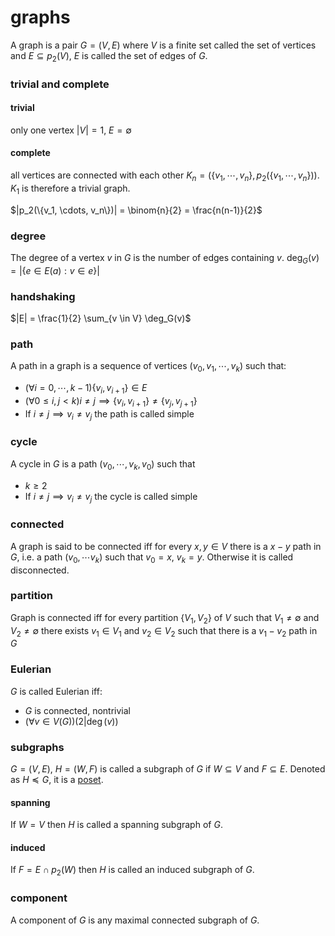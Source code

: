 # graphs

A graph is a pair $G = (V, E)$ where $V$ is a finite set called the set of vertices and $E \subseteq p_2(V)$, $E$ is called the set of edges of $G$.

### trivial and complete

#### trivial

only one vertex $|V| = 1$, $E = \emptyset$

#### complete

all vertices are connected with each other $K_n = (\{v_1, \cdots, v_n\}, p_2(\{v_1, \cdots, v_n\}))$. $K_1$ is therefore a trivial graph.

$|p_2(\{v_1, \cdots, v_n\})| = \binom{n}{2} = \frac{n(n-1)}{2}$

### degree

The degree of a vertex $v$ in $G$ is the number of edges containing $v$. $\deg_G(v) = |\{e \in E(a): v \in e\}|$

### handshaking

$|E| = \frac{1}{2} \sum_{v \in V} \deg_G(v)$

### path

A path in a graph is a sequence of vertices $(v_0, v_1, \cdots, v_k)$ such that:

- $(\forall i = 0, \cdots, k-1)\{v_i, v_{i+1}\} \in E$
- $(\forall 0 \le i, j \lt k) i \ne j \implies \{v_i, v_{i+1}\} \ne \{v_j, v_{j+1}\}$
- If $i \ne j \implies v_i \ne v_j$ the path is called simple

### cycle

A cycle in $G$ is a path $(v_0, \cdots, v_k, v_0)$ such that

- $k \ge 2$
- If $i \ne j \implies v_i \ne v_j$ the cycle is called simple

### connected

A graph is said to be connected iff for every $x, y \in V$ there is a $x-y$ path in $G$, i.e. a path $(v_0, \cdots v_k)$ such that $v_0 = x$, $v_k = y$. Otherwise it is called disconnected.

### partition

Graph is connected iff for every partition $\{V_1, V_2\}$ of $V$ such that $V_1 \ne \emptyset$ and $V_2 \ne \emptyset$ there exists $v_1 \in V_1$ and $v_2 \in V_2$ such that there is a $v_1 - v_2$ path in $G$

### Eulerian

$G$ is called Eulerian iff:

- $G$ is connected, nontrivial
- $(\forall v \in V(G))(2 | \deg(v))$

### subgraphs

$G = (V, E)$, $H = (W, F)$ is called a subgraph of $G$ if $W \subseteq V$ and $F \subseteq E$. Denoted as $H \preccurlyeq G$, it is a [poset](./poset.html).

#### spanning

If $W = V$ then $H$ is called a spanning subgraph of $G$.

#### induced

If $F = E \cap p_2(W)$ then $H$ is called an induced subgraph of $G$.

### component

A component of $G$ is any maximal connected subgraph of $G$.
